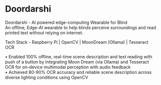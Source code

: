# Doordarshi

Doordarshi - AI powered edge-computing Wearable for Blind  
An offline, Edge-AI wearable to help blinds perceive surroundings and read printed text without relying on internet.

Tech Stack - Raspberry Pi | OpenCV | MoonDream (Ollama) | Tesseract OCR

 • Enabled 100% offline, real-time scene description and text reading with push of a button by Integrating Moon
Dream (via Ollama) and Tesseract OCR for on-device multimodal perception with audio feedback  
 • Achieved 80-90% OCR accuracy and reliable scene description across diverse lighting conditions using OpenCV
